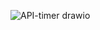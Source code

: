 ![API-timer drawio](https://user-images.githubusercontent.com/72239384/138617002-8d5e4c0d-1256-4a07-a7a5-cc2cafe48211.png)
